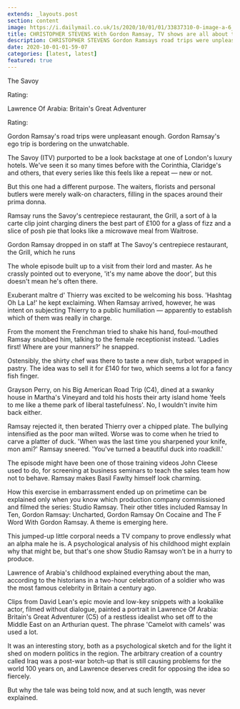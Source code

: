 ```yaml
---
extends: _layouts.post
section: content
image: https://i.dailymail.co.uk/1s/2020/10/01/01/33837310-0-image-a-6_1601513385008.jpg 
title: CHRISTOPHER STEVENS With Gordon Ramsay, TV shows are all about the E-Word... Ego 
description: CHRISTOPHER STEVENS Gordon Ramsays road trips were unpleasant enough. Gordon Ramsays ego trip is bordering on the unwatchable. 
date: 2020-10-01-01-59-07 
categories: [latest, latest] 
featured: true 
--- 
```

The Savoy

Rating: 

Lawrence Of Arabia: Britain's Great Adventurer

Rating: 

Gordon Ramsay's road trips were unpleasant enough. Gordon Ramsay's ego trip is bordering on the unwatchable.

The Savoy (ITV) purported to be a look backstage at one of London's luxury hotels. We've seen it so many times before with the Corinthia, Claridge's and others, that every series like this feels like a repeat — new or not.

But this one had a different purpose. The waiters, florists and personal butlers were merely walk-on characters, filling in the spaces around their prima donna.

Ramsay runs the Savoy's centrepiece restaurant, the Grill, a sort of à la carte clip joint charging diners the best part of £100 for a glass of fizz and a slice of posh pie that looks like a microwave meal from Waitrose.

Gordon Ramsay dropped in on staff at The Savoy's centrepiece restaurant, the Grill, which he runs

The whole episode built up to a visit from their lord and master. As he crassly pointed out to everyone, 'it's my name above the door', but this doesn't mean he's often there.

Exuberant maître d' Thierry was excited to be welcoming his boss. 'Hashtag Oh La La!' he kept exclaiming. When Ramsay arrived, however, he was intent on subjecting Thierry to a public humiliation — apparently to establish which of them was really in charge.

From the moment the Frenchman tried to shake his hand, foul-mouthed Ramsay snubbed him, talking to the female receptionist instead. 'Ladies first! Where are your manners?' he snapped.

Ostensibly, the shirty chef was there to taste a new dish, turbot wrapped in pastry. The idea was to sell it for £140 for two, which seems a lot for a fancy fish finger.

Grayson Perry, on his Big American Road Trip (C4), dined at a swanky house in Martha's Vineyard and told his hosts their arty island home 'feels to me like a theme park of liberal tastefulness'. No, I wouldn't invite him back either.

Ramsay rejected it, then berated Thierry over a chipped plate. The bullying intensified as the poor man wilted. Worse was to come when he tried to carve a platter of duck. 'When was the last time you sharpened your knife, mon ami?' Ramsay sneered. 'You've turned a beautiful duck into roadkill.'

The episode might have been one of those training videos John Cleese used to do, for screening at business seminars to teach the sales team how not to behave. Ramsay makes Basil Fawlty himself look charming.

How this exercise in embarrassment ended up on primetime can be explained only when you know which production company commissioned and filmed the series: Studio Ramsay. Their other titles included Ramsay In Ten, Gordon Ramsay: Uncharted, Gordon Ramsay On Cocaine and The F Word With Gordon Ramsay. A theme is emerging here.

This jumped-up little corporal needs a TV company to prove endlessly what an alpha male he is. A psychological analysis of his childhood might explain why that might be, but that's one show Studio Ramsay won't be in a hurry to produce.

Lawrence of Arabia's childhood explained everything about the man, according to the historians in a two-hour celebration of a soldier who was the most famous celebrity in Britain a century ago.

Clips from David Lean's epic movie and low-key snippets with a lookalike actor, filmed without dialogue, painted a portrait in Lawrence Of Arabia: Britain's Great Adventurer (C5) of a restless idealist who set off to the Middle East on an Arthurian quest. The phrase 'Camelot with camels' was used a lot.

It was an interesting story, both as a psychological sketch and for the light it shed on modern politics in the region. The arbitrary creation of a country called Iraq was a post-war botch-up that is still causing problems for the world 100 years on, and Lawrence deserves credit for opposing the idea so fiercely.

But why the tale was being told now, and at such length, was never explained.

